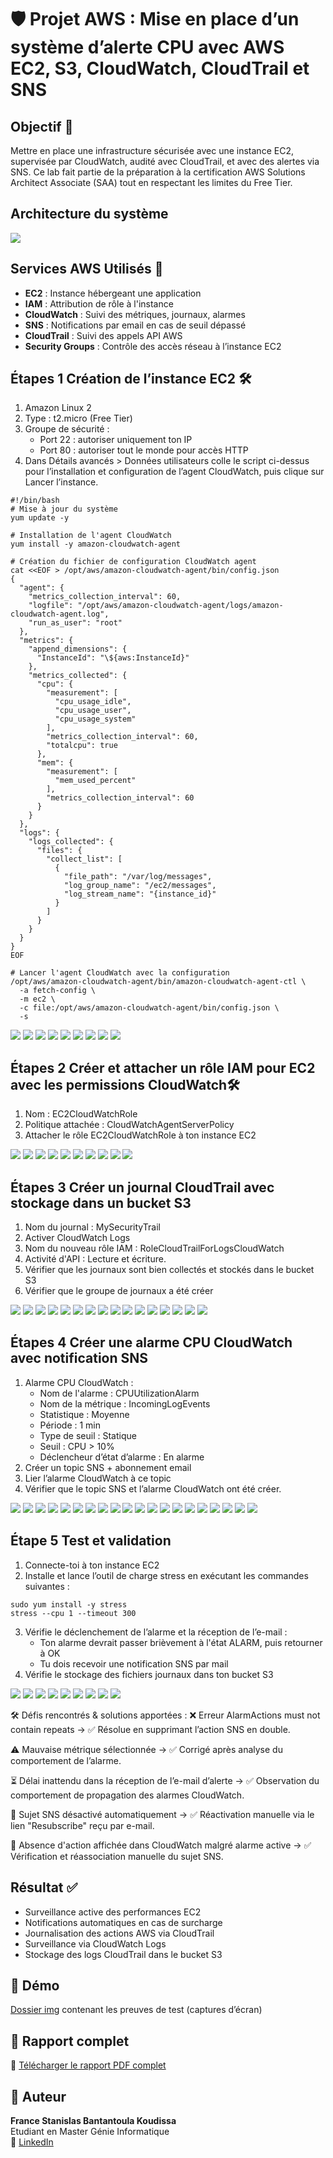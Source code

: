 # 🛡️ Projet AWS : Mise en place d’un système d’alerte CPU avec AWS EC2, S3, CloudWatch, CloudTrail et SNS 

## Objectif 🎯
Mettre en place une infrastructure sécurisée avec une instance EC2, supervisée par CloudWatch, audité avec CloudTrail, et avec des alertes via SNS. Ce lab fait partie de la préparation à la certification AWS Solutions Architect Associate (SAA) tout en respectant les limites du Free Tier.

## Architecture du système
![](img/architecture.PNG)

## Services AWS Utilisés 🧩
- **EC2** : Instance hébergeant une application
- **IAM** : Attribution de rôle à l'instance
- **CloudWatch** : Suivi des métriques, journaux, alarmes
- **SNS** : Notifications par email en cas de seuil dépassé
- **CloudTrail** : Suivi des appels API AWS
- **Security Groups** : Contrôle des accès réseau à l’instance EC2 

## Étapes 1 Création de l’instance EC2 🛠️
1. Amazon Linux 2
2. Type : t2.micro (Free Tier)
3. Groupe de sécurité :
   * Port 22 : autoriser uniquement ton IP
   * Port 80 : autoriser tout le monde pour accès HTTP
4. Dans Détails avancés > Données utilisateurs colle le script ci-dessus pour l’installation et configuration de l’agent CloudWatch, puis clique sur Lancer l’instance.

```
#!/bin/bash
# Mise à jour du système
yum update -y

# Installation de l'agent CloudWatch
yum install -y amazon-cloudwatch-agent

# Création du fichier de configuration CloudWatch agent
cat <<EOF > /opt/aws/amazon-cloudwatch-agent/bin/config.json
{
  "agent": {
    "metrics_collection_interval": 60,
    "logfile": "/opt/aws/amazon-cloudwatch-agent/logs/amazon-cloudwatch-agent.log",
    "run_as_user": "root"
  },
  "metrics": {
    "append_dimensions": {
      "InstanceId": "\${aws:InstanceId}"
    },
    "metrics_collected": {
      "cpu": {
        "measurement": [
          "cpu_usage_idle",
          "cpu_usage_user",
          "cpu_usage_system"
        ],
        "metrics_collection_interval": 60,
        "totalcpu": true
      },
      "mem": {
        "measurement": [
          "mem_used_percent"
        ],
        "metrics_collection_interval": 60
      }
    }
  },
  "logs": {
    "logs_collected": {
      "files": {
        "collect_list": [
          {
            "file_path": "/var/log/messages",
            "log_group_name": "/ec2/messages",
            "log_stream_name": "{instance_id}"
          }
        ]
      }
    }
  }
}
EOF

# Lancer l'agent CloudWatch avec la configuration
/opt/aws/amazon-cloudwatch-agent/bin/amazon-cloudwatch-agent-ctl \
  -a fetch-config \
  -m ec2 \
  -c file:/opt/aws/amazon-cloudwatch-agent/bin/config.json \
  -s

```

![](img/compute/create-compute1.PNG)
![](img/compute/create-compute2.PNG)
![](img/compute/create-compute3.PNG)
![](img/compute/create-compute4.PNG)
![](img/compute/create-compute5.PNG)
![](img/compute/create-compute6.PNG)
![](img/compute/create-compute7.PNG)
![](img/compute/create-compute8.PNG)
![](img/compute/create-compute9.PNG)


## Étapes 2 Créer et attacher un rôle IAM pour EC2 avec les permissions CloudWatch🛠️
1. Nom : EC2CloudWatchRole
2. Politique attachée : CloudWatchAgentServerPolicy
3. Attacher le rôle EC2CloudWatchRole à ton instance EC2

![](img/role/create-role1.PNG)
![](img/role/create-role2.PNG)
![](img/role/create-role3.PNG)
![](img/role/create-role4.PNG)
![](img/role/create-role5.PNG)
![](img/role/create-role6.PNG)
![](img/role/create-role7.PNG)
![](img/role/add-role1.PNG)
![](img/role/add-role2.PNG)
![](img/role/add-role3.PNG)


## Étapes 3 Créer un journal CloudTrail avec stockage dans un bucket S3
1. Nom du journal : MySecurityTrail
2. Activer CloudWatch Logs
3. Nom du nouveau rôle IAM : RoleCloudTrailForLogsCloudWatch
4. Activité d'API : Lecture et écriture.
5. Vérifier que les journaux sont bien collectés et stockés dans le bucket S3
6. Vérifier que le groupe de journaux a été créer 

![](img/cloudtrail/create-cloudtrail1.PNG)
![](img/cloudtrail/create-cloudtrail2.PNG)
![](img/cloudtrail/create-cloudtrail3.PNG)
![](img/cloudtrail/create-cloudtrail3a.PNG)
![](img/cloudtrail/create-cloudtrail4.PNG)
![](img/cloudtrail/create-cloudtrail5.PNG)
![](img/cloudtrail/create-cloudtrail6.PNG)
![](img/cloudtrail/create-cloudtrail7.PNG)
![](img/cloudtrail/create-cloudtrail8.PNG)
![](img/cloudtrail/create-cloudtrail9.PNG)
![](img/bucket/bucket1.PNG)
![](img/bucket/bucket2.PNG)
![](img/bucket/bucket3.PNG)
![](img/bucket/bucket4.PNG)
![](img/bucket/bucket5.PNG)
![](img/cloudwatch/groupejournaux.PNG)


## Étapes 4 Créer une alarme CPU CloudWatch avec notification SNS
1. Alarme CPU CloudWatch :
   * Nom de l'alarme : CPUUtilizationAlarm
   * Nom de la métrique : IncomingLogEvents
   * Statistique : Moyenne 
   * Période : 1 min
   * Type de seuil : Statique
   * Seuil : CPU > 10% 
   * Déclencheur d’état d’alarme : En alarme
2. Créer un topic SNS + abonnement email
3. Lier l’alarme CloudWatch à ce topic
4. Vérifier que le topic SNS et l’alarme CloudWatch ont été créer.

![](img/cloudwatch/create-alarme1.PNG)
![](img/cloudwatch/create-alarme2.PNG)
![](img/cloudwatch/create-alarme3.PNG)
![](img/cloudwatch/create-alarme4.PNG)
![](img/cloudwatch/create-alarme5.PNG)
![](img/cloudwatch/create-alarme6.PNG)
![](img/cloudwatch/create-alarme7.PNG)
![](img/cloudwatch/create-alarme10.PNG)
![](img/cloudwatch/create-alarme11.PNG)
![](img/cloudwatch/create-alarme12.PNG)
![](img/cloudwatch/create-alarme13.PNG)
![](img/cloudwatch/create-alarme14.PNG)
![](img/cloudwatch/create-alarme15.PNG)
![](img/cloudwatch/create-alarme16.PNG)
![](img/cloudwatch/create-alarme17.PNG)
![](img/cloudwatch/create-alarme18.PNG)
![](img/cloudwatch/create-alarme19.PNG)
![](img/cloudwatch/create-alarme20.PNG)
![](img/cloudwatch/topic-sns1.PNG)
![](img/cloudwatch/topic-sns2.PNG)

## Étape 5 Test et validation
1. Connecte-toi à ton instance EC2
2. Installe et lance l’outil de charge stress en exécutant les commandes suivantes :

```
sudo yum install -y stress
stress --cpu 1 --timeout 300
```
3. Vérifie le déclenchement de l’alarme et la réception de l’e-mail :
   * Ton alarme devrait passer brièvement à l'état ALARM, puis retourner à OK
   * Tu dois recevoir une notification SNS par mail
4. Vérifie le stockage des fichiers journaux dans ton bucket S3

![](img/teste/teste1.PNG)
![](img/teste/teste2.PNG)
![](img/teste/teste3.PNG)
![](img/teste/teste4.PNG)
![](img/teste/teste5.PNG)
![](img/teste/teste6.PNG)
![](img/teste/teste7.PNG)
![](img/teste/teste8.PNG)
![](img/teste/teste9.PNG)

🛠️ Défis rencontrés & solutions apportées :
❌ Erreur AlarmActions must not contain repeats → ✅ Résolue en supprimant l’action SNS en double.

⚠️ Mauvaise métrique sélectionnée → ✅ Corrigé après analyse du comportement de l’alarme.

⏳ Délai inattendu dans la réception de l’e-mail d’alerte → ✅ Observation du comportement de propagation des alarmes CloudWatch.

🔁 Sujet SNS désactivé automatiquement → ✅ Réactivation manuelle via le lien "Resubscribe" reçu par e-mail.

🤔 Absence d'action affichée dans CloudWatch malgré alarme active → ✅ Vérification et réassociation manuelle du sujet SNS.

## Résultat ✅
- Surveillance active des performances EC2
- Notifications automatiques en cas de surcharge
- Journalisation des actions AWS via CloudTrail
- Surveillance via CloudWatch Logs
- Stockage des logs CloudTrail dans le bucket S3

## 📸 Démo
[Dossier img](img) contenant les preuves de test (captures d’écran)

## 📄 Rapport complet
📄 [Télécharger le rapport PDF complet](docs/rapport-lab.pdf)

## 👤 Auteur
**France Stanislas Bantantoula Koudissa**  
Etudiant en Master Génie Informatique  
🔗 [LinkedIn](https://ci.linkedin.com/in/france-stanislas-bantantoula-koudissa-30245b254)

